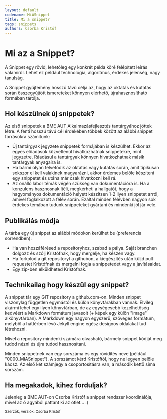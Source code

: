 ```yaml
---
layout: default
codename: MiASnippet
title: Mi a snippet?
tags: snippets
authors: Csorba Kristóf
---
```


# Mi az a Snippet?

A Snippet egy rövid, lehetőleg egy konkrét példa köré felépített leírás valamiről. Lehet ez például technológia, algoritmus, érdekes jelenség, nagy tanulság.

A Snippet gyűjtemény hosszú távú célja az, hogy az oktatás és kutatás során összegyűjtött ismereteket könnyen elérhető, újrahasznosítható formában tárolja.

## Hol készülnek új snippetek?

Az első snippetek a BME AUT Alkalmazásfejlesztés tantárgyához jöttek létre. A fenti hosszú távú cél érdekében többek között az alábbi snippet forrásokra számítunk:

* Új tantárgyak jegyzete snippetek formájában is készülhet. Ekkor az egyes előadások közvetlenül hivatkozhatnak snippetekre, mint jegyzetre. Ráadásul a tantárgyak könnyen hivatkozhatnak másik tantárgyak anyagaira is.
* Ha bármi olyan felvetődik az oktatás vagy kutatás során, amit tipikusan sokszor el kell valakinek magyarázni, akkor érdemes belőle készíteni egy snippetet és utána már csak hivatkozni kell rá.
* Az önálló labor témák végén szükség van dokumentációra is. Ha a konzulens hasznosnak ítéli, megkérheti a hallgatót, hogy a hagyományos dokumentáció helyett készítsen 1-2 ilyen snippetet arról, amivel foglalkozott a félév során. Ezáltal minden félévben nagyon sok érdekes témában tudunk snippeteket gyártani és mindenki jól jár vele.

## Publikálás módja

A tárba egy új snippet az alábbi módokon kerülhet be (preferencia sorrendben):

  * Ha van hozzáférésed a repositoryhoz, szabad a pálya. Saját branchen dolgozz és szólj Kristófnak, hogy mergelje, ha készen vagy.
  * Ha forkolod a git repositoryt a githubon, a kiegészítés után küljd pull requestet Kristófnak és mergelni fogja a snippetedet vagy a javításaidat.
  * Egy zip-ben elküldheted Kristófnak.

## Technikailag hogy készül egy snippet?

A snippet tár egy GIT repository a github.com-on. Minden snippet viszonylag független egymástól és külön könyvtárakban vannak. Elvileg akármi lehet egy ilyen könyvtárban, de az egységesebb kezelhetőség kedvéért a Markdown formátum javasolt (+ képek egy külön "image" alkönyvtárban). A Markdown egy nagyon egyszerű, szöveges formátum, melyből a háttérben lévő Jekyll engine egész designos oldalakat tud létrehozni.

Mivel a repository mindenki számára olvasható, bármely snippet kódját meg tudod nézni és újra tudod hasznosítani.

Minden snippetnek van egy sorszáma és egy rövidítés neve (például "0000_MiASnippet"). A sorszámot kérd Kristóftól, hogy ne legyen belőle káosz. Az első két számjegy a csoportosításra van, a második kettő sima sorszám.

## Ha megakadok, kihez forduljak?

Jelenleg a BME AUT-on Csorba Kristóf a snippet rendszer koordinálója, mivel az ő agyából pattant ki az ötlet... :)

<small>Szerzők, verziók: Csorba Kristóf</small>
